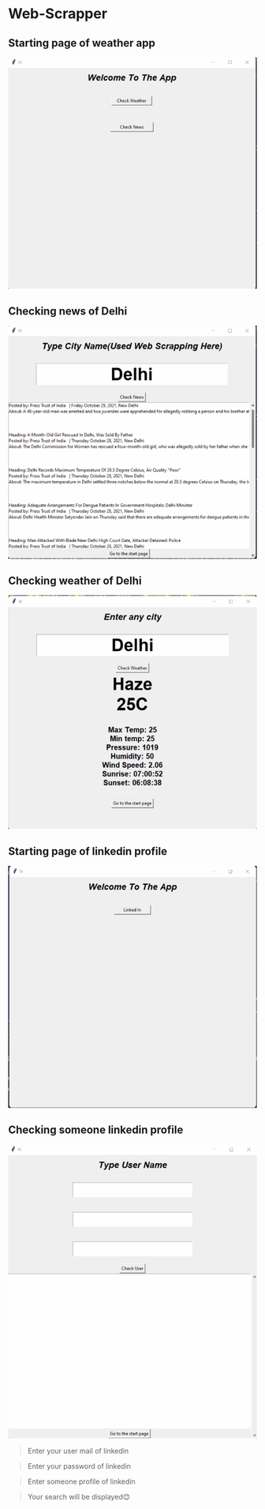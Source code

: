 # Web-Scrapper

## Starting page of weather app
![starting page](https://github.com/aadityamittal/Web-Scrapper/blob/main/Screen%20Shot%2010-29-2021%20at%2011.52%20AM%20-%203.png)


## Checking news of Delhi
![news_app](https://github.com/aadityamittal/Web-Scrapper/blob/main/Screen%20Shot%2010-29-2021%20at%2011.52%20AM.png)

## Checking weather of Delhi
![whether_app](https://github.com/aadityamittal/Web-Scrapper/blob/main/Screen%20Shot%2010-29-2021%20at%2011.52%20AM%20-%202.png)

## Starting page of linkedin profile
![linked_in](https://github.com/aadityamittal/Web-Scrapper/blob/main/Screen%20Shot%2010-29-2021%20at%2011.57%20AM.png)


## Checking someone linkedin profile
![check_profile](https://github.com/aadityamittal/Web-Scrapper/blob/main/Screen%20Shot%2010-29-2021%20at%2012.13%20PM.png)

> Enter your user mail of linkedin

> Enter your password of linkedin

> Enter someone profile of linkedin

> Your search will be displayed😊
